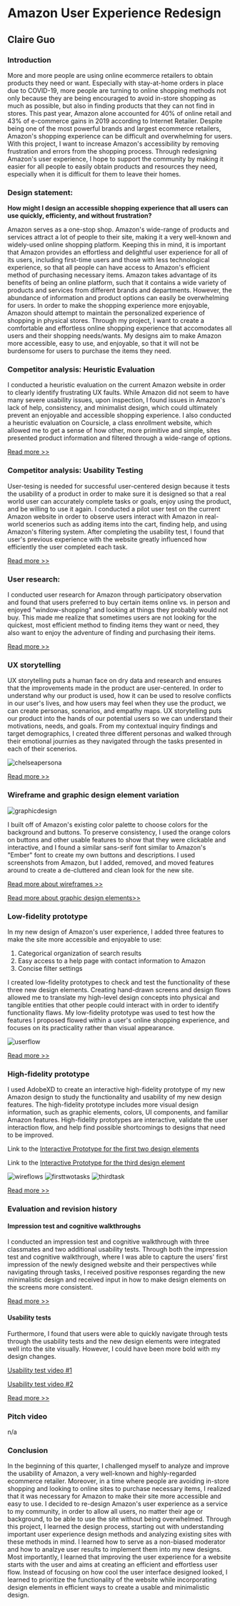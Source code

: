 
# Amazon User Experience Redesign
## Claire Guo

### Introduction
More and more people are using online ecommerce retailers to obtain products they need or want. Especially with stay-at-home orders in place due to COVID-19, more people are turning to online shopping methods not only because they are being encouraged to avoid in-store shopping as much as possible, but also in finding products that they can not find in stores. This past year, Amazon alone accounted for 40% of online retail and 43% of e-commerce gains in 2019 according to Internet Retailer. Despite being one of the most powerful brands and largest ecommerce retailers, Amazon's shopping experience can be difficult and overwhelming for users. With this project, I want to increase Amazon's accessibility by removing frustration and errors from the shopping process. Through redesigning Amazon's user experience, I hope to support the community by making it easier for all people to easily obtain products and resources they need, especially when it is difficult for them to leave their homes.

### Design statement: 
**How might I design an accessible shopping experience that all users can use quickly, efficienty, and without frustration?**

Amazon serves as a one-stop shop. Amazon's wide-range of products and services attract a lot of people to their site, making it a very well-known and widely-used online shopping platform. Keeping this in mind, it is important that Amazon provides an effortless and delightful user experience for all of its users, including first-time users and those with less technological experience, so that all people can have access to Amazon's efficient method of purchasing necessary items.
Amazon takes advantage of its benefits of being an online platform, such that it contains a wide variety of products and services from different brands and departments. However, the abundance of information and product options can easily be overwhelming for users. In order to make the shopping experience more enjoyable, Amazon should attempt to maintain the personalized experience of shopping in physical stores. 
Through my project, I want to create a comfortable and effortless online shopping experience that accomodates all users and their shopping needs/wants. My designs aim to make Amazon more accessible, easy to use, and enjoyable, so that it will not be burdensome for users to purchase the items they need.  


### Competitor analysis: Heuristic Evaluation
I conducted a heuristic evaluation on the current Amazon website in order to clearly identify frustrating UX faults. While Amazon did not seem to have many severe usability issues, upon inspection, I found issues in Amazon's lack of help, consistency, and minimalist design, which could ultimately prevent an enjoyable and accessible shopping experience.
I also conducted a heuristic evaluation on Coursicle, a class enrollment website, which allowed me to get a sense of how other, more primitive and simple, sites presented product information and filtered through a wide-range of options.

[Read more >>](https://github.com/claireg22/DH150-ASSIGNMENT)

### Competitor analysis: Usability Testing
User-tesing is needed for successful user-centered design because it tests the usability of a product in order to make sure it is designed so that a real world user can accurately complete tasks or goals, enjoy using the product, and be willing to use it again. I conducted a pilot user test on the current Amazon website in order to observe users interact with Amazon in real-world scenerios such as adding items into the cart, finding help, and using Amazon's filtering system. After completing the usability test, I found that user's previous experience with the website greatly influenced how efficiently the user completed each task.

[Read more >>](https://github.com/claireg22/DH150-ASSIGNMENT02)

### User research:
I conducted user research for Amazon through participatory observation and found that users preferred to buy certain items online vs. in person and enjoyed "window-shopping" and looking at things they probably would not buy. This made me realize that sometimes users are not looking for the quickest, most efficient method to finding items they want or need, they also want to enjoy the adventure of finding and purchasing their items. 

[Read more >>](https://github.com/claireg22/DH150-ASSIGNMENT04)

### UX storytelling 
UX storytelling puts a human face on dry data and research and ensures that the improvements made in the product are user-centered. In order to understand why our product is used, how it can be used to resolve conflicts in our user's lives, and how users may feel when they use the product, we can create personas, scenarios, and empathy maps. UX storytelling puts our product into the hands of our potential users so we can understand their motivations, needs, and goals.
From my contextual inquiry findings and target demographics, I created three different personas and walked through their emotional journies as they navigated through the tasks presented in each of their scenerios.

![chelseapersona](chelseapersona.png)

[Read more >>](https://github.com/claireg22/DH150-ASSIGNMENT05)

### Wireframe and graphic design element variation 
![graphicdesign](graphicdesigns.png)

I built off of Amazon's existing color palette to choose colors for the background and buttons. To preserve consistency, I used the orange colors on buttons and other usable features to show that they were clickable and interactive, and I found a similar sans-serif font similar to Amazon's "Ember" font to create my own buttons and descriptions. I used screenshots from Amazon, but I added, removed, and moved features around to create a de-cluttered and clean look for the new site. 

[Read more about wireframes >>](https://github.com/claireg22/DH150-ASSIGNMENT06)

[Read more about graphic design elements>>](https://github.com/claireg22/DH150-ASSIGNMENT07)

### Low-fidelity prototype 
In my new design of Amazon's user experience, I added three features to make the site more accessible and enjoyable to use:

1. Categorical organization of search results
2. Easy access to a help page with contact information to Amazon
3. Concise filter settings

I created low-fidelity prototypes to check and test the functionality of these three new design elements.
Creating hand-drawn screens and design flows allowed me to translate my high-level design concepts into physical and tangible entities that other people could interact with in order to identify functionality flaws. My low-fidelity prototype was used to test how the features I proposed flowed within a user's online shopping experience, and focuses on its practicality rather than visual appearance.

![userflow](flowuser.jpg)


[Read more >>](https://github.com/claireg22/DH150-ASSIGNMENT06)

### High-fidelity prototype 
I used AdobeXD to create an interactive high-fidelity prototype of my new Amazon design to study the functionality and usability of my new design features. The high-fidelity prototype includes more visual design information, such as graphic elements, colors, UI components, and familiar Amazon features. High-fidelity prototypes are interactive, validate the user interaction flow, and help find possible shortcomings to designs that need to be improved.

Link to the [Interactive Prototype for the first two design elements](https://xd.adobe.com/view/caf758a8-381b-4968-6228-3a4e34c17f16-bcc6/)

Link to the [Interactive Prototype for the third design element](https://xd.adobe.com/view/6699da20-dd69-4436-6d18-15133e8c265e-10a8/)

![wireflows](wireflows.png)
![firsttwotasks](proto1.png)
![thirdtask](proto2.png)

[Read more >>](https://github.com/claireg22/DH150-ASSIGNMENT07)

### Evaluation and revision history 
#### Impression test and cognitive walkthroughs
I conducted an impression test and cognitive walkthrough with three classmates and two additional usability tests.
Through both the impression test and cognitive walkthrough, where I was able to capture the users' first impression of the newly designed website and their perspectives while navigating through tasks, I received positive responses regarding the new minimalistic design and received input in how to make design elements on the screens more consistent. 

[Read more >>](https://github.com/claireg22/DH150-ASSIGNMENT07)

#### Usability tests

Furthermore, I found that users were able to quickly navigate through tests through the usability tests and the new design elements were integrated well into the site visually. However, I could have been more bold with my design changes. 

[Usability test video #1](https://youtu.be/-ixLABqAEtI)

[Usability test video #2](https://youtu.be/F3bf5_iTH-c)

[Read more >>](https://github.com/claireg22/DH150-ASSIGNMENT07)

### Pitch video 
n/a
### Conclusion
In the beginning of this quarter, I challenged myself to analyze and improve the usability of Amazon, a very well-known and highly-regarded ecommerce retailer. Moreover, in a time where people are avoiding in-store shopping and looking to online sites to purchase necessary items, I realized that it was necessary for Amazon to make their site more accessible and easy to use. I decided to re-design Amazon's user experience as a service to my community, in order to allow all users, no matter their age or background, to be able to use the site without being overwhelmed.
Through this project, I learned the design process, starting out with understanding important user experience design methods and analyzing existing sites with these methods in mind. I learned how to serve as a non-biased moderator and how to analzye user results to implement them into my new designs. Most importantly, I learned that improving the user experience for a website starts with the user and aims at creating an efficient and effortless user flow. Instead of focusing on how cool the user interface designed looked, I learned to prioritize the functionality of the website while incorporating design elements in efficient ways to create a usable and minimalistic design.

